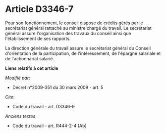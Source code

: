 # Article D3346-7

Pour son fonctionnement, le conseil dispose de crédits gérés par le secrétariat général rattaché au ministre chargé du
travail. Le secrétariat général assure l'organisation des travaux du conseil ainsi que l'établissement de ses rapports. 

La direction générale du travail assure le secrétariat général du Conseil d'orientation de la participation, de
l'intéressement, de l'épargne salariale et de l'actionnariat salarié.

**Liens relatifs à cet article**

_Modifié par_:

  - Décret n°2009-351 du 30 mars 2009 - art. 5

_Cite_:

  - Code du travail - art. D3346-9

_Anciens textes_:

  - Code du travail - art. R444-2-4 (Ab)

